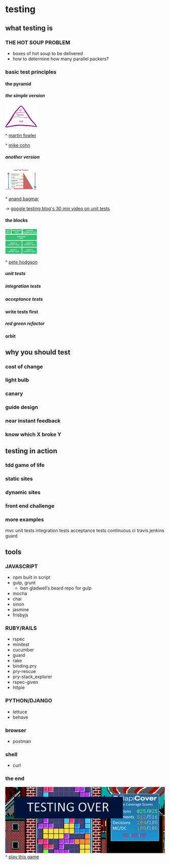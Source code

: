 # testing



## what testing is
### THE HOT SOUP PROBLEM
 - boxes of hot soup to be delivered
 - how to determine how many parallel packers?

### basic test principles
#### the pyramid
##### the simple version
<img src="/images/martin_fowler_pyramid.png" width="100">

^ [martin fowler](http://martinfowler.com/bliki/TestPyramid.html)

^ [mike cohn](http://www.mountaingoatsoftware.com/)

##### another version
<img src="/images/anand_bagmar_pyramid.jpg" width="100">

^ [anand bagmar](http://www.slideshare.net/abagmar/anand-bagmar-behavior-driven-testing-bdt-in-agile)

-> [google testing blog's 30 min video on unit tests](http://googletesting.blogspot.com/2008/11/clean-code-talks-unit-testing.html)

#### the blocks
<img src="/images/hodgson_blocks.png" width="100">

^ [pete hodgson](http://www.catchtalk.tv/events/confreaks/videos/railsconf-2014-rails-as-an-soa-client-by-pete-hodgson)

##### unit tests
##### integration tests
##### acceptance tests




#### write tests first
##### red green refactor

#### orbit





## why you should test
### cost of change
### light bulb
### canary
### guide design
### near instant feedback
### know which X broke Y

## testing in action
### tdd game of life
### static sites
### dynamic sites
### front end challenge

### more examples
mvc
unit tests
integration tests
acceptance tests
continuous
  ci
  travis
  jenkins
  guard



## tools
### JAVASCRIPT
 - npm built in script
 - gulp, grunt
   - ben gladwell’s beard repo for gulp
 - mocha
 - chai
 - sinon
 - jasmine
 - frisbyjs

### RUBY/RAILS
 - rspec
 - minitest
 - cucumber
 - guard
 - rake
 - binding.pry
 - pry-rescue
 - pry-stack_explorer
 - rspec-given
 - httpie


### PYTHON/DJANGO
 - lettuce
 - behave

### browser
 - postman

### shell
 - curl


### the end
![testing_over](/images/testing_over.png)
^ [play this game](http://www.rapitasystems.com/blog/tetris_coverage_challenge)
